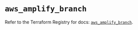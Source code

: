 # `aws_amplify_branch`

Refer to the Terraform Registry for docs: [`aws_amplify_branch`](https://registry.terraform.io/providers/hashicorp/aws/5.78.0/docs/resources/amplify_branch).
